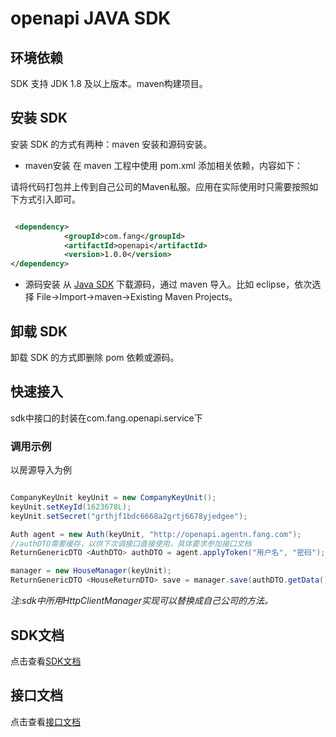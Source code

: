 # openapi JAVA SDK
## 环境依赖
SDK 支持 JDK  1.8 及以上版本。maven构建项目。

## 安装 SDK
安装 SDK 的方式有两种：maven 安装和源码安装。



- maven安装
在 maven 工程中使用 pom.xml 添加相关依赖，内容如下：

请将代码打包并上传到自己公司的Maven私服。应用在实际使用时只需要按照如下方式引入即可。

```xml

 <dependency>
            <groupId>com.fang</groupId>
            <artifactId>openapi</artifactId>
            <version>1.0.0</version>
</dependency>

```

- 源码安装
从 [Java SDK](https://github.com/fangjjy/openapi_sdk_java) 下载源码，通过 maven 导入。比如 eclipse，依次选择 File->Import->maven->Existing Maven Projects。

## 卸载 SDK
卸载 SDK 的方式即删除 pom 依赖或源码。

## 快速接入
sdk中接口的封装在com.fang.openapi.service下

### 调用示例

以房源导入为例

```java

CompanyKeyUnit keyUnit = new CompanyKeyUnit();
keyUnit.setKeyId(1623678L);
keyUnit.setSecret("grthjf1bdc6668a2grtj6678yjedgee");

Auth agent = new Auth(keyUnit, "http://openapi.agentn.fang.com");
//authDTO需要缓存，以供下次调接口直接使用，具体要求参加接口文档
ReturnGenericDTO <AuthDTO> authDTO = agent.applyToken("用户名", "密码");

manager = new HouseManager(keyUnit);
ReturnGenericDTO <HouseReturnDTO> save = manager.save(authDTO.getData(), dto, PType.SFB);

```

*注:sdk中所用HttpClientManager实现可以替换成自己公司的方法。*

## SDK文档
点击查看[SDK文档](http://help.agent.fang.com/openapi/sdk/java/)

## 接口文档
点击查看[接口文档](https://github.com/fangjjy/openapi_document/wiki)